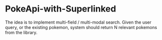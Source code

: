 # PokeApi-with-Superlinked
The idea is to implement multi-field / multi-modal search. Given the user query, or the existing pokemon, system should return N relevant pokemons from the library.
